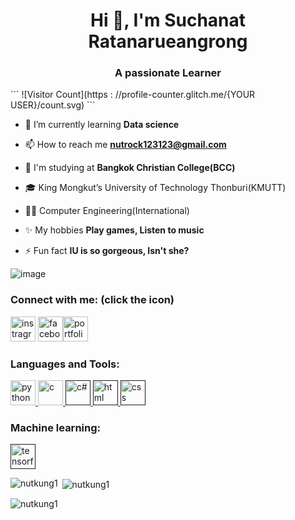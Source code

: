 <h1 align="center">Hi 👋, I'm Suchanat Ratanarueangrong</h1>
<h3 align="center">A passionate Learner</h3>
```
![Visitor Count](https : //profile-counter.glitch.me/{YOUR USER}/count.svg)
```

- 🌱 I’m currently learning **Data science**

- 📫 How to reach me **nutrock123123@gmail.com**

- 🏫 I'm studying at **Bangkok Christian College(BCC)**

- 🎓 King Mongkut’s University of Technology Thonburi(KMUTT)

- 👷‍♂️ Computer Engineering(International)

- ✨ My hobbies **Play games, Listen to music**

- ⚡ Fun fact **IU is so gorgeous, Isn't she?**


![image](https://user-images.githubusercontent.com/78488006/153793905-ad6515b4-6669-4e7e-b5a4-be25022c3b09.png)

<h3 align="left">Connect with me: (click the icon)</h3>
<p align="left"> <a href="https://www.instagram.com/nut_36974/" target="blank" rel="noreferre"> <img src="https://cdn-icons.flaticon.com/png/512/3955/premium/3955024.png?token=exp=1644812717~hmac=b4be484eac9bf626f09e9ffaf7984a69" alt="instragram" width="40" height="40"/></a> <a href="https://www.facebook.com/profile.php?id=100022989000044" target="blank" rel="noreferre"> <img src="https://cdn-icons-png.flaticon.com/512/145/145802.png" alt="facebook" width="40" height="40"/></a><a href="https://www.canva.com/design/DAE09ieOv7U/yk0AKOhIUz2-1SG1GpGITw/view?utm_content=DAE09ieOv7U&utm_campaign=designshare&utm_medium=link&utm_source=sharebutton" target="blank" rel="noreferre"><img src="https://cdn-icons-png.flaticon.com/512/351/351456.png" alt="portfolio" width="40" height="40"/></a>
</p>

<h3 align="left">Languages and Tools:</h3>
<p align="left"> <a href="https://www.blender.org/" target="_blank" rel="noreferrer"> <a href="https://www.python.org" target="_blank" rel="noreferrer"> 
<img src="https://cdn-icons-png.flaticon.com/512/5968/5968350.png" alt="python" width="40" height="40"/> </a><a href="https://www.cprogramming.com/" target="_blank" rel="noreferrer"> <img src="https://cdn-icons.flaticon.com/png/512/3665/premium/3665923.png?token=exp=1644809090~hmac=e21abc1dfd9b86e7e593e3337a463af9" alt="c" width="40" height="40"/> </a><a href="" target="_blank" rel="noreferrer"> <img src="https://cdn-icons-png.flaticon.com/512/6132/6132221.png" alt="c#" width="40" height="40"/></a><a href="" target="_blank" rel="noreferrer"> <img src="https://cdn-icons-png.flaticon.com/512/1051/1051277.png" alt="html" width="40" height="40"/></a><a href="" target="_blank" rel="noreferrer"> <img src="https://cdn-icons-png.flaticon.com/512/732/732190.png" alt="css" width="40" height="40"/></a>
  
<h3 align="left">Machine learning:</h3>
<p align="left"> <a href="" target="_blank_" rel="noreferrer"> <img src="https://upload.wikimedia.org/wikipedia/commons/2/2d/Tensorflow_logo.svg" alt="tensorflow" width="40" height="40"/></a>

<p><img align="left" src="https://github-readme-stats.vercel.app/api/top-langs?username=nutkung1&show_icons=true&locale=en&layout=compact" alt="nutkung1" /></p>

<p>&nbsp;<img align="center" src="https://github-readme-stats.vercel.app/api?username=nutkung1&show_icons=true&locale=en" alt="nutkung1" /></p>

<p><img align="center" src="https://github-readme-streak-stats.herokuapp.com/?user=nutkung1&" alt="nutkung1" /></p>
